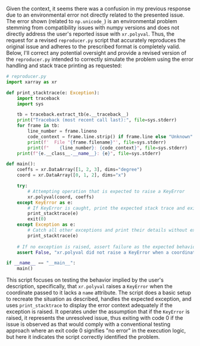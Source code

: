 Given the context, it seems there was a confusion in my previous response due to an environmental error not directly related to the presented issue. The error shown (related to `np.unicode_`) is an environmental problem stemming from compatibility issues with numpy versions and does not directly address the user's reported issue with `xr.polyval`. Thus, the request for a revised `reproducer.py` script that accurately reproduces the original issue and adheres to the prescribed format is completely valid. Below, I'll correct any potential oversight and provide a revised version of the `reproducer.py` intended to correctly simulate the problem using the error handling and stack trace printing as requested:

```python
# reproducer.py
import xarray as xr

def print_stacktrace(e: Exception):
    import traceback
    import sys

    tb = traceback.extract_tb(e.__traceback__)
    print("Traceback (most recent call last):", file=sys.stderr)
    for frame in tb:
        line_number = frame.lineno
        code_context = frame.line.strip() if frame.line else "Unknown"
        print(f'  File "{frame.filename}"', file=sys.stderr)
        print(f"    {line_number}: {code_context}", file=sys.stderr)
    print(f"{e.__class__.__name__}: {e}", file=sys.stderr)

def main():
    coeffs = xr.DataArray([1, 2, 3], dims="degree")
    coord = xr.DataArray([0, 1, 2], dims="x")

    try:
        # Attempting operation that is expected to raise a KeyError
        xr.polyval(coord, coeffs)
    except KeyError as e:
        # If KeyError is caught, print the expected stack trace and exit normally indicating the issue is present.
        print_stacktrace(e)
        exit(0)
    except Exception as e:
        # Catch all other exceptions and print their details without exiting, indicating a different problem.
        print_stacktrace(e)
    
    # If no exception is raised, assert failure as the expected behavior did not occur.
    assert False, "xr.polyval did not raise a KeyError when a coordinate without a name attribute was passed."

if __name__ == "__main__":
    main()
```
This script focuses on testing the behavior implied by the user's description, specifically, that `xr.polyval` raises a `KeyError` when the coordinate passed to it lacks a `name` attribute. The script does a basic setup to recreate the situation as described, handles the expected exception, and uses `print_stacktrace` to display the error context adequately if the exception is raised. It operates under the assumption that if the `KeyError` is raised, it represents the unresolved issue, thus exiting with code 0 if the issue is observed as that would comply with a conventional testing approach where an exit code 0 signifies "no error" in the execution logic, but here it indicates the script correctly identified the problem.
